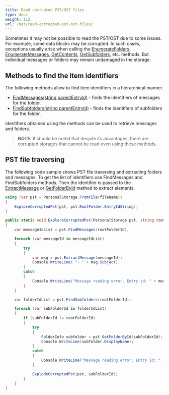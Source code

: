 ```yaml
---
title: Read corrupted PST/OST files
type: docs
weight: 112
url: /net/read-corrupted-pst-ost-files/
---
```


Sometimes it may not be possible to read the PST/OST due to some issues. For example, some data blocks may be corrupted. In such cases, exceptions usually arise when calling the [EnumerateFolders](https://reference.aspose.com/email/net/aspose.email.storage.pst/folderinfo/enumeratefolders/), [EnumerateMessages](https://reference.aspose.com/email/net/aspose.email.storage.pst/folderinfo/enumeratemessages/), [GetContents](https://reference.aspose.com/email/net/aspose.email.storage.pst/folderinfo/getcontents/), [GetSubfolders](https://reference.aspose.com/email/net/aspose.email.storage.pst/folderinfo/getsubfolders/), etc. methods. But individual messages or folders may remain undamaged in the storage.

## **Methods to find the item identifiers**

The following methods allow to find item identifiers in a hierarchical manner.

- [FindMessages(string parentEntryId)](https://reference.aspose.com/email/net/aspose.email.storage.pst/personalstorage/findmessages/) - finds the identifiers of messages for the folder.
- [FindSubfolders(string parentEntryId)](https://reference.aspose.com/email/net/aspose.email.storage.pst/personalstorage/findsubfolders/) - finds the identifiers of subfolders for the folder.

Identifiers obtained using the methods can be used to retrieve messages and folders.

> **_NOTE:_** It should be noted that despite its advantages, there are corrupted storages that cannot be read even using these methods.

## **PST file traversing**

The following code sample shows PST file traversing and extracting folders and messages. To get the list of identifiers use FindMessages and FindSubfolders methods. Then the identifier is passed to the [ExtractMessage](https://reference.aspose.com/email/net/aspose.email.storage.pst/personalstorage/extractmessage/) or [GetFolderById](https://reference.aspose.com/email/net/aspose.email.storage.pst/personalstorage/getfolderbyid/) method to extract elements.

```csharp
using (var pst = PersonalStorage.FromFile(fileName))
{
    ExploreCorruptedPst(pst, pst.RootFolder.EntryIdString);
}

public static void ExploreCorruptedPst(PersonalStorage pst, string rootFolderId)
{
    var messageIdList = pst.FindMessages(rootFolderId);

    foreach (var messageId in messageIdList)
    {
        try
        {
            var msg = pst.ExtractMessage(messageId);
            Console.WriteLine( "- " + msg.Subject);
        }
        catch
        {
            Console.WriteLine("Message reading error. Entry id: " + messageId);
        }
    }

    var folderIdList = pst.FindSubfolders(rootFolderId);

    foreach (var subFolderId in folderIdList)
    {
        if (subFolderId != rootFolderId)
        {
            try
            {
                FolderInfo subfolder = pst.GetFolderById(subFolderId);
                Console.WriteLine(subfolder.DisplayName);
            }
            catch
            {
                Console.WriteLine("Message reading error. Entry id: " + subFolderId);
            }

            ExplodeCorruptedPst(pst, subFolderId);
        }
    }
}
```
